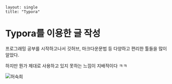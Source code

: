 ```
layout: single
title: "Typora"
```





# Typora를 이용한 글 작성

프로그래밍 공부를 시작하고나서 깃허브, 마크다운문법 등 다양하고 편리한 툴들을 많이 알았다.

하지만 뭔가 제대로 사용하고 있지 못하는 느낌이 지배적이다 ㅋㅋ



![허숙희](C:\gilddongddi.github.io\images\허숙희.png)